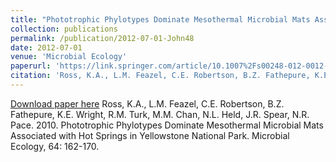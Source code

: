 ```yaml
---
title: "Phototrophic Phylotypes Dominate Mesothermal Microbial Mats Associated with Hot Springs in Yellowstone National Park"
collection: publications
permalink: /publication/2012-07-01-John48
date: 2012-07-01
venue: 'Microbial Ecology'
paperurl: 'https://link.springer.com/article/10.1007%2Fs00248-012-0012-3'
citation: 'Ross, K.A., L.M. Feazel, C.E. Robertson, B.Z. Fathepure, K.E. Wright, R.M. Turk, M.M. Chan, N.L. Held, J.R. Spear, N.R. Pace.  2010.  Phototrophic Phylotypes Dominate Mesothermal Microbial Mats Associated with Hot Springs in Yellowstone National Park.  Microbial Ecology, 64: 162-170.'
---
```


<a href='https://link.springer.com/article/10.1007%2Fs00248-012-0012-3'>Download paper here</a>
Ross, K.A., L.M. Feazel, C.E. Robertson, B.Z. Fathepure, K.E. Wright, R.M. Turk, M.M. Chan, N.L. Held, J.R. Spear, N.R. Pace.  2010.  Phototrophic Phylotypes Dominate Mesothermal Microbial Mats Associated with Hot Springs in Yellowstone National Park.  Microbial Ecology, 64: 162-170.

